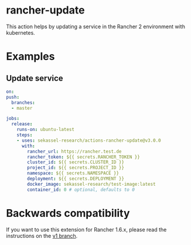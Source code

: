 # rancher-update

This action helps by updating a service in the Rancher 2 environment with kubernetes. 

# Examples

## Update service

```yaml
on:
push:
  branches:
  - master

jobs:
  release:
    runs-on: ubuntu-latest
    steps:
    - uses: sekassel-research/actions-rancher-update@v3.0.0
      with:
        rancher_url: https://rancher.test.de
        rancher_token: ${{ secrets.RANCHER_TOKEN }}
        cluster_id: ${{ secrets.CLUSTER_ID }}
        project_id: ${{ secrets.PROJECT_ID }}
        namespace: ${{ secrets.NAMESPACE }}
        deployment: ${{ secrets.DEPLOYMENT }}
        docker_image: sekassel-research/test-image:latest
        container_id: 0 # optional, defaults to 0
```

# Backwards compatibility

If you want to use this extension for Rancher 1.6.x, please read the instructions on the [v1 branch](https://github.com/sekassel-research/actions-rancher-update/tree/v1#readme).

